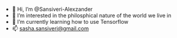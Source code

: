 - 👋 Hi, I’m @Sansiveri-Alexzander
- 👀 I’m interested in the philosphical nature of the world we live in
- 🌱 I’m currently learning how to use Tensorflow
- 📫 sasha.sansiveri@gmail.com

<!---
Sansiveri-Alexzander/Sansiveri-Alexzander is a ✨ special ✨ repository because its `README.md` (this file) appears on your GitHub profile.
You can click the Preview link to take a look at your changes.
--->
